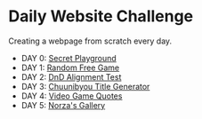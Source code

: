 # Daily Website Challenge
Creating a webpage from scratch every day.

* DAY 0: [Secret Playground](https://ruxuanxu.github.io/DailyWebsiteChallenge/)
* DAY 1: [Random Free Game](https://rawgit.com/RuxuanXu/DailyWebsiteChallenge/master/DAY1/randomfreegame.html)
* DAY 2: [DnD Alignment Test](https://rawgit.com/RuxuanXu/DailyWebsiteChallenge/master/DAY2/dndalignmenttest.html)
* DAY 3: [Chuunibyou Title Generator](https://rawgit.com/RuxuanXu/DailyWebsiteChallenge/master/DAY3/chuunibyoutitlegenerator.html)
* DAY 4: [Video Game Quotes](https://rawgit.com/RuxuanXu/DailyWebsiteChallenge/master/DAY4/videogamequotes.html)
* DAY 5: [Norza's Gallery](https://rawgit.com/RuxuanXu/DailyWebsiteChallenge/master/DAY5/norzasgallery.html)&nbsp;

